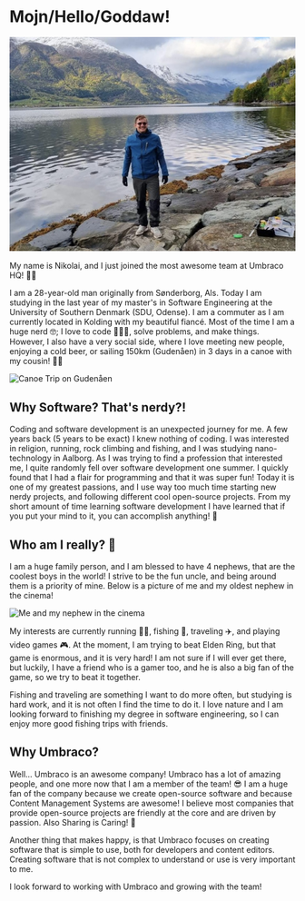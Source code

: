 # Mojn/Hello/Goddaw!

![Me in Norway](images/me-in-norway.jpg)

My name is Nikolai, and I just joined the most awesome team at Umbraco HQ! 🥳🥳

I am a 28-year-old man originally from Sønderborg, Als. Today I am studying in the last year of my master's in Software Engineering at the University of Southern Denmark (SDU, Odense). I am a commuter as I am currently located in Kolding with my beautiful fiancé. Most of the time I am a huge nerd 🤓; I love to code 👨🏻‍💻, solve problems, and make things. However, I also have a very social side, where I love meeting new people, enjoying a cold beer, or sailing 150km (Gudenåen) in 3 days in a canoe with my cousin! 🛶🍻

![Canoe Trip on Gudenåen](images/canoe-trip.png)

## Why Software? That's nerdy?!

Coding and software development is an unexpected journey for me. A few years back (5 years to be exact) I knew nothing of coding. I was interested in religion, running, rock climbing and fishing, and I was studying nano-technology in Aalborg. As I was trying to find a profession that interested me, I quite randomly fell over software development one summer. I quickly found that I had a flair for programming and that it was super fun! Today it is one of my greatest passions, and I use way too much time starting new nerdy projects, and following different cool open-source projects. From my short amount of time learning software development I have learned that if you put your mind to it, you can accomplish anything! 🤩

## Who am I really? 👀

I am a huge family person, and I am blessed to have 4 nephews, that are the coolest boys in the world! I strive to be the fun uncle, and being around them is a priority of mine. Below is a picture of me and my oldest nephew in the cinema! 

![Me and my nephew in the cinema](images/one-of-my-nephews-in-the-cinema.png)

My interests are currently running 🏃🏻, fishing 🎣, traveling ✈️, and playing video games 🎮. At the moment, I am trying to beat Elden Ring, but that game is enormous, and it is very hard! I am not sure if I will ever get there, but luckily, I have a friend who is a gamer too, and he is also a big fan of the game, so we try to beat it together.

Fishing and traveling are something I want to do more often, but studying is hard work, and it is not often I find the time to do it. I love nature and I am looking forward to finishing my degree in software engineering, so I can enjoy more good fishing trips with friends.

## Why Umbraco?

Well... Umbraco is an awesome company! Umbraco has a lot of amazing people, and one more now that I am a member of the team! 😎 I am a huge fan of the company because we create open-source software and because Content Management Systems are awesome! I believe most companies that provide open-source projects are friendly at the core and are driven by passion. Also Sharing is Caring! 🤝

Another thing that makes happy, is that Umbraco focuses on creating software that is simple to use, both for developers and content editors. Creating software that is not complex to understand or use is very important to me.

I look forward to working with Umbraco and growing with the team! 
